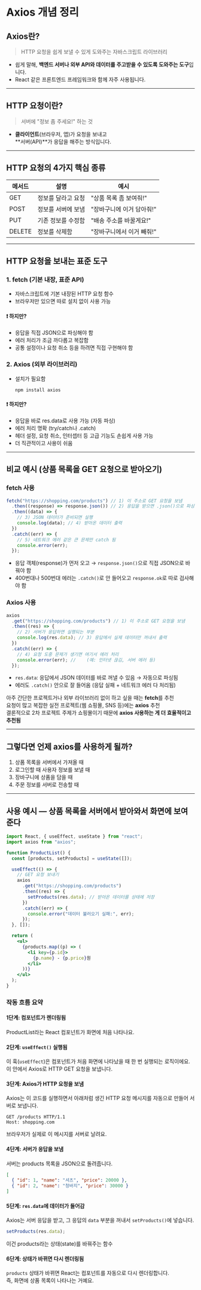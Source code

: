# Axios 개념 정리

## Axios란?

> HTTP 요청을 쉽게 보낼 수 있게 도와주는 자바스크립트 라이브러리

- 쉽게 말해, **백엔드 서버나 외부 API와 데이터를 주고받을 수 있도록 도와주는 도구**입니다.
- React 같은 프론트엔드 프레임워크와 함께 자주 사용됩니다.

---

## HTTP 요청이란?

> 서버에 "정보 좀 주세요!" 하는 것

- **클라이언트**(브라우저, 앱)가 요청을 보내고  
  **서버(API)**가 응답을 해주는 방식입니다.

---

## HTTP 요청의 4가지 핵심 종류

| 메서드 | 설명               | 예시                      |
| ------ | ------------------ | ------------------------- |
| GET    | 정보를 달라고 요청 | "상품 목록 좀 보여줘!"    |
| POST   | 정보를 서버에 보냄 | "장바구니에 이거 담아줘!" |
| PUT    | 기존 정보를 수정함 | "배송 주소를 바꿀게요!"   |
| DELETE | 정보를 삭제함      | "장바구니에서 이거 빼줘!" |

---

## HTTP 요청을 보내는 표준 도구

### 1. fetch (기본 내장, 표준 API)

- 자바스크립트에 기본 내장된 HTTP 요청 함수
- 브라우저만 있으면 따로 설치 없이 사용 가능

#### ❗ 하지만?

- 응답을 직접 JSON으로 파싱해야 함
- 에러 처리가 조금 까다롭고 복잡함
- 공통 설정이나 요청 취소 등을 하려면 직접 구현해야 함

### 2. Axios (외부 라이브러리)

- 설치가 필요함
  ```bash
  npm install axios
  ```

#### ❗ 하지만?

- 응답을 바로 res.data로 사용 가능 (자동 파싱)
- 에러 처리 명확 (try/catch나 .catch)
- 헤더 설정, 요청 취소, 인터셉터 등 고급 기능도 손쉽게 사용 가능
- 더 직관적이고 사용이 쉬움

---

## 비교 예시 (상품 목록을 GET 요청으로 받아오기)

### fetch 사용

```js
fetch("https://shopping.com/products") // 1) 이 주소로 GET 요청을 보냄
  .then((response) => response.json()) // 2) 응답을 받으면 .json()으로 파싱 (자동 X)
  .then((data) => {
    // 3) JSON 데이터가 준비되면 실행
    console.log(data); // 4) 받아온 데이터 출력
  })
  .catch((err) => {
    // 5) 네트워크 에러 같은 큰 문제만 catch 됨
    console.error(err);
  });
```

- 응답 객체(response)가 먼저 오고 → `response.json()`으로 직접 JSON으로 바꿔야 함
- 400번대나 500번대 에러는 `.catch()`로 안 들어오고 `response.ok`로 따로 검사해야 함

### Axios 사용

```js
axios
  .get("https://shopping.com/products") // 1) 이 주소로 GET 요청을 보냄
  .then((res) => {
    // 2) 서버가 응답하면 실행되는 부분
    console.log(res.data); // 3) 응답에서 실제 데이터만 꺼내서 출력
  })
  .catch((err) => {
    // 4) 요청 도중 문제가 생기면 여기서 에러 처리
    console.error(err); //    (예: 인터넷 끊김, 서버 에러 등)
  });
```

- `res.data`: 응답에서 JSON 데이터를 바로 꺼낼 수 있음 → 자동으로 파싱됨
- 에러도 `.catch()` 안으로 잘 들어옴 (응답 실패 + 네트워크 에러 다 처리됨)

아주 간단한 프로젝트거나 외부 라이브러리 없이 하고 싶을 때는 **fetch**를 추천  
요청이 많고 복잡한 실전 프로젝트(웹 쇼핑몰, SNS 등)에는 **axios** 추천  
결론적으로 2차 프로젝트 주제가 쇼핑몰이기 때문에 **axios 사용하는 게 더 효율적이고 추천됨**

---

## 그렇다면 언제 axios를 사용하게 될까?

1. 상품 목록을 서버에서 가져올 때
2. 로그인할 때 사용자 정보를 보낼 때
3. 장바구니에 상품을 담을 때
4. 주문 정보를 서버로 전송할 때

---

## 사용 예시 — 상품 목록을 서버에서 받아와서 화면에 보여준다

```jsx
import React, { useEffect, useState } from "react";
import axios from "axios";

function ProductList() {
  const [products, setProducts] = useState([]);

  useEffect(() => {
    // GET 요청 보내기
    axios
      .get("https://shopping.com/products")
      .then((res) => {
        setProducts(res.data); // 받아온 데이터를 상태에 저장
      })
      .catch((err) => {
        console.error("데이터 불러오기 실패:", err);
      });
  }, []);

  return (
    <ul>
      {products.map((p) => (
        <li key={p.id}>
          {p.name} - {p.price}원
        </li>
      ))}
    </ul>
  );
}
```

### 작동 흐름 요약

#### 1단계: 컴포넌트가 렌더링됨

ProductList라는 React 컴포넌트가 화면에 처음 나타나요.

#### 2단계: `useEffect()` 실행됨

이 훅(`useEffect`)은 컴포넌트가 처음 화면에 나타났을 때 한 번 실행되는 로직이에요.  
이 안에서 Axios로 HTTP GET 요청을 보냅니다.

#### 3단계: Axios가 HTTP 요청을 보냄

Axios는 이 코드를 실행하면서 아래처럼 생긴 HTTP 요청 메시지를 자동으로 만들어 서버로 보냅니다.

```http
GET /products HTTP/1.1
Host: shopping.com
```

브라우저가 실제로 이 메시지를 서버로 날려요.

#### 4단계: 서버가 응답을 보냄

서버는 products 목록을 JSON으로 돌려줍니다.

```json
[
  { "id": 1, "name": "셔츠", "price": 20000 },
  { "id": 2, "name": "청바지", "price": 30000 }
]
```

#### 5단계: `res.data`에 데이터가 들어감

Axios는 서버 응답을 받고, 그 응답의 `data` 부분을 꺼내서 `setProducts()`에 넣습니다.

```js
setProducts(res.data);
```

이건 products라는 상태(state)를 바꿔주는 함수

#### 6단계: 상태가 바뀌면 다시 렌더링됨

`products` 상태가 바뀌면 React는 컴포넌트를 자동으로 다시 렌더링합니다.  
즉, 화면에 상품 목록이 나타나는 거예요.

